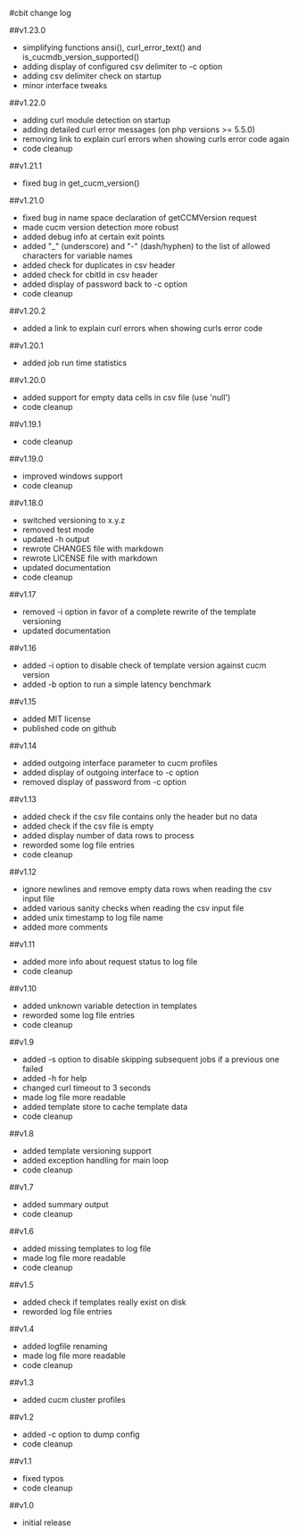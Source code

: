 #cbit change log

##v1.23.0
* simplifying functions ansi(), curl_error_text() and is_cucmdb_version_supported()
* adding display of configured csv delimiter to -c option
* adding csv delimiter check on startup
* minor interface tweaks

##v1.22.0
* adding curl module detection on startup
* adding detailed curl error messages (on php versions >= 5.5.0)
* removing link to explain curl errors when showing curls error code again
* code cleanup

##v1.21.1
* fixed bug in get_cucm_version()

##v1.21.0
* fixed bug in name space declaration of getCCMVersion request
* made cucm version detection more robust
* added debug info at certain exit points
* added "_" (underscore) and "-" (dash/hyphen) to the list of allowed characters for variable names
* added check for duplicates in csv header
* added check for cbitId in csv header
* added display of password back to -c option
* code cleanup

##v1.20.2
* added a link to explain curl errors when showing curls error code

##v1.20.1
* added job run time statistics

##v1.20.0
* added support for empty data cells in csv file (use 'null')
* code cleanup

##v1.19.1
* code cleanup

##v1.19.0
* improved windows support
* code cleanup

##v1.18.0
* switched versioning to x.y.z
* removed test mode
* updated -h output
* rewrote CHANGES file with markdown
* rewrote LICENSE file with markdown
* updated documentation
* code cleanup

##v1.17
* removed -i option in favor of a complete rewrite of the template versioning
* updated documentation

##v1.16
* added -i option to disable check of template version against cucm version
* added -b option to run a simple latency benchmark

##v1.15
* added MIT license
* published code on github

##v1.14
* added outgoing interface parameter to cucm profiles
* added display of outgoing interface to -c option
* removed display of password from -c option

##v1.13
* added check if the csv file contains only the header but no data
* added check if the csv file is empty
* added display number of data rows to process
* reworded some log file entries
* code cleanup

##v1.12
* ignore newlines and remove empty data rows when reading the csv input file
* added various sanity checks when reading the csv input file
* added unix timestamp to log file name
* added more comments

##v1.11
* added more info about request status to log file
* code cleanup

##v1.10
* added unknown variable detection in templates
* reworded some log file entries
* code cleanup

##v1.9
* added -s option to disable skipping subsequent jobs if a previous one failed
* added -h for help
* changed curl timeout to 3 seconds
* made log file more readable
* added template store to cache template data
* code cleanup

##v1.8
* added template versioning support
* added exception handling for main loop
* code cleanup

##v1.7
* added summary output
* code cleanup

##v1.6
* added missing templates to log file
* made log file more readable
* code cleanup

##v1.5
* added check if templates really exist on disk
* reworded log file entries

##v1.4
* added logfile renaming
* made log file more readable
* code cleanup

##v1.3
* added cucm cluster profiles

##v1.2
* added -c option to dump config
* code cleanup

##v1.1
* fixed typos
* code cleanup

##v1.0
* initial release